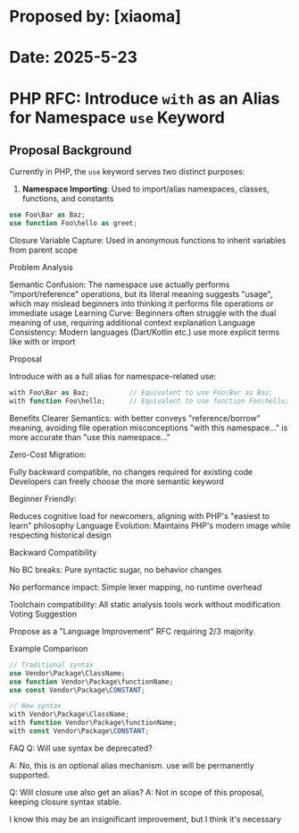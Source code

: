 # Proposed by: [xiaoma]
# Date: 2025-5-23

# PHP RFC: Introduce `with` as an Alias for Namespace `use` Keyword

## Proposal Background

Currently in PHP, the `use` keyword serves two distinct purposes:
1. **Namespace Importing**: Used to import/alias namespaces, classes, functions, and constants
```php
use Foo\Bar as Baz;
use function Foo\hello as greet;
```
Closure Variable Capture: Used in anonymous functions to inherit variables from parent scope

Problem Analysis

Semantic Confusion: The namespace use actually performs "import/reference" operations, but its literal meaning suggests "usage", which may mislead beginners into thinking it performs file operations or immediate usage
Learning Curve: Beginners often struggle with the dual meaning of use, requiring additional context explanation
Language Consistency: Modern languages (Dart/Kotlin etc.) use more explicit terms like with or import

Proposal

Introduce with as a full alias for namespace-related use:

```php
with Foo\Bar as Baz;          // Equivalent to use Foo\Bar as Baz;
with function Foo\hello;      // Equivalent to use function Foo\hello;
```
Benefits
Clearer Semantics: with better conveys "reference/borrow" meaning, avoiding file operation misconceptions
"with this namespace..." is more accurate than "use this namespace..."

Zero-Cost Migration:

Fully backward compatible, no changes required for existing code
Developers can freely choose the more semantic keyword

Beginner Friendly:

Reduces cognitive load for newcomers, aligning with PHP's "easiest to learn" philosophy
Language Evolution: Maintains PHP's modern image while respecting historical design

Backward Compatibility

No BC breaks: Pure syntactic sugar, no behavior changes

No performance impact: Simple lexer mapping, no runtime overhead

Toolchain compatibility: All static analysis tools work without modification
Voting Suggestion

Propose as a "Language Improvement" RFC requiring 2/3 majority.

Example Comparison
```php
// Traditional syntax
use Vendor\Package\ClassName;
use function Vendor\Package\functionName;
use const Vendor\Package\CONSTANT;

// New syntax
with Vendor\Package\ClassName;
with function Vendor\Package\functionName;
with const Vendor\Package\CONSTANT;
```
FAQ
Q: Will use syntax be deprecated?

A: No, this is an optional alias mechanism. use will be permanently supported.

Q: Will closure use also get an alias?
A: Not in scope of this proposal, keeping closure syntax stable.


I know this may be an insignificant improvement, but I think it's necessary
